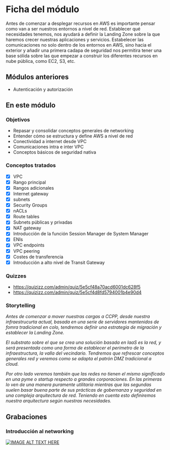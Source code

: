 # Ficha del módulo

Antes de comenzar a desplegar recursos en AWS es importante pensar como van a ser nuestros entornos a nivel de red. Establecer qué necesidades tenemos, nos ayudará a definir la Landing Zone sobre la que haremos crecer nuestras aplicaciones y servicios.
Estabelecer las comunicaciones no solo dentro de los entornos en AWS, sino hacia el exterior y añadir una primera cadapa de seguridad nos permitira tener una base sólida sobre las que empezar a construir los diferentes recursos en nube pública, como EC2, S3, etc.


## Módulos anteriores

* Autenticación y autorización


## En este módulo

### Objetivos

* Repasar y consolidar conceptos generales de networking
* Entender cómo se estructura y define AWS a nivel de red
* Conectividad a internet desde VPC
* Comunicaciones intra e inter VPC
* Conceptos básicos de seguridad nativa 

### Conceptos tratados

- [x] VPC
- [x] Rango principal
- [x] Rangos adicionales
- [x] Internet gateway
- [x] subnets
- [x] Security Groups
- [x] nACLs
- [x] Route tables
- [x] Subnets públicas y privadas
- [x] NAT gateway
- [x] Introducción de la función Session Manager de System Manager
- [x] ENIs
- [x] VPC endpoints
- [x] VPC peering
- [x] Costes de transferencia
- [x] Introducción a alto nivel de Transit Gateway

### Quizzes

* https://quizizz.com/admin/quiz/5e5cf48a70acd6001dc628f5
* https://quizizz.com/admin/quiz/5e5cf4d8fd5794001b4e90d4

### Storytelling

*Antes de comenzar a mover nuestras cargas a CCPP, desde nuestra infraestrucurta actual, basada en una serie de servidores mantenidos de fomra tradicional en colo,
tendremos definir una estrategia de migración y establecer la Landing Zone.*

*El substrato sobre el que se crea una solución basada en IaaS es la red, y será presentada como una forma de establecer el perímetro de la infraestructura, la valla
del vecindario. Tendremos que refrescar conceptos generales red y veremos como se adapta el patrón DMZ tradicional a cloud.*

*Por otro lado veremos también que las redes no tienen el mismo significado en una pyme o startup respecto a grandes corporaciones. En las primeras lo ven de una
manera puramente utilitaria mientras que las segundas suelen basar buena parte de sus prácticas de gobernanza y seguridad en una compleja arquitectura de red.
Teniendo en cuenta esto definiremos nuestra arquitectura según nuestras necesidades.*

## Grabaciones

### Introducción al networking

[![IMAGE ALT TEXT HERE](https://img.youtube.com/vi/pU4QE1YxoYM/0.jpg)](https://www.youtube.com/watch?v=pU4QE1YxoYM)





